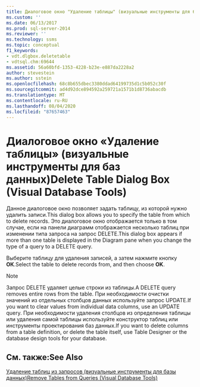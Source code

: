 ```yaml
---
title: Диалоговое окно "Удаление таблицы" (визуальные инструменты для баз данных) | Документация Майкрософт
ms.custom: ''
ms.date: 06/13/2017
ms.prod: sql-server-2014
ms.reviewer: ''
ms.technology: ssms
ms.topic: conceptual
f1_keywords:
- vdt.dlgbox.deletetable
- vdtsql.chm:69644
ms.assetid: 56a60bfd-1353-4228-b23e-e887da2228a2
author: stevestein
ms.author: sstein
ms.openlocfilehash: 68c8b655dbec3380ddad64199735d1c5b052c30f
ms.sourcegitcommit: ad4d92dce894592a259721a1571b1d8736abacdb
ms.translationtype: MT
ms.contentlocale: ru-RU
ms.lasthandoff: 08/04/2020
ms.locfileid: "87657463"
---
```

# <a name="delete-table-dialog-box-visual-database-tools"></a><span data-ttu-id="40673-102">Диалоговое окно «Удаление таблицы» (визуальные инструменты для баз данных)</span><span class="sxs-lookup"><span data-stu-id="40673-102">Delete Table Dialog Box (Visual Database Tools)</span></span>
  <span data-ttu-id="40673-103">Данное диалоговое окно позволяет задать таблицу, из которой нужно удалить записи.</span><span class="sxs-lookup"><span data-stu-id="40673-103">This dialog box allows you to specify the table from which to delete records.</span></span> <span data-ttu-id="40673-104">Это диалоговое окно отображается только в том случае, если на панели диаграмм отображается несколько таблиц при изменении типа запроса на запрос DELETE.</span><span class="sxs-lookup"><span data-stu-id="40673-104">This dialog box appears if more than one table is displayed in the Diagram pane when you change the type of a query to a DELETE query.</span></span>  
  
 <span data-ttu-id="40673-105">Выберите таблицу для удаления записей, а затем нажмите кнопку **ОК**.</span><span class="sxs-lookup"><span data-stu-id="40673-105">Select the table to delete records from, and then choose **OK**.</span></span>  
  
> [!NOTE]  
>  <span data-ttu-id="40673-106">Запрос DELETE удаляет целые строки из таблицы.</span><span class="sxs-lookup"><span data-stu-id="40673-106">A DELETE query removes entire rows from the table.</span></span> <span data-ttu-id="40673-107">При необходимости очистки значений из отдельных столбцов данных используйте запрос UPDATE.</span><span class="sxs-lookup"><span data-stu-id="40673-107">If you want to clear values from individual data columns, use an UPDATE query.</span></span> <span data-ttu-id="40673-108">При необходимости удаления столбцов из определения таблицы или удаления самой таблицы используйте конструктор таблиц или инструменты проектирования баз данных.</span><span class="sxs-lookup"><span data-stu-id="40673-108">If you want to delete columns from a table definition, or delete the table itself, use Table Designer or the database design tools for your database.</span></span>  
  
## <a name="see-also"></a><span data-ttu-id="40673-109">См. также:</span><span class="sxs-lookup"><span data-stu-id="40673-109">See Also</span></span>  
 [<span data-ttu-id="40673-110">Удаление таблиц из запросов (визуальные инструменты для базы данных)</span><span class="sxs-lookup"><span data-stu-id="40673-110">Remove Tables from Queries &#40;Visual Database Tools&#41;</span></span>](visual-database-tools.md)  
  
  
